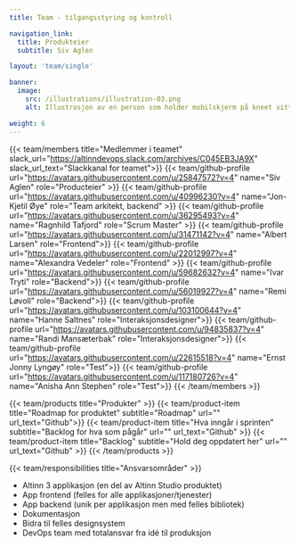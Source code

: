 ```yaml
---
title: Team - tilgangsstyring og kontroll

navigation_link:
  title: Produkteier
  subtitle: Siv Aglen

layout: 'team/single'

banner:
  image:
    src: /illustrations/illustration-03.png
    alt: Illustrasjon av en person som holder mobilskjerm på kneet sitt

weight: 6
---
```


{{< team/members title="Medlemmer i teamet" slack_url="https://altinndevops.slack.com/archives/C045EB3JA9X" slack_url_text="Slackkanal for teamet">}}
{{< team/github-profile url="https://avatars.githubusercontent.com/u/25847572?v=4" name="Siv Aglen" role="Producteier" >}}
{{< team/github-profile url="https://avatars.githubusercontent.com/u/40996230?v=4" name="Jon-Kjetil Øye" role="Team arkitekt, backend" >}}
{{< team/github-profile url="https://avatars.githubusercontent.com/u/36295493?v=4" name="Ragnhild Tafjord" role="Scrum Master" >}}
{{< team/github-profile url="https://avatars.githubusercontent.com/u/31471142?v=4" name="Albert Larsen" role="Frontend">}}
{{< team/github-profile url="https://avatars.githubusercontent.com/u/22012997?v=4" name="Alexandra Vedeler" role="Frontend" >}}
{{< team/github-profile url="https://avatars.githubusercontent.com/u/59682632?v=4" name="Ivar Tryti" role="Backend">}}
{{< team/github-profile url="https://avatars.githubusercontent.com/u/56019927?v=4" name="Remi Løvoll" role="Backend">}}
{{< team/github-profile url="https://avatars.githubusercontent.com/u/103100644?v=4" name="Hanne Saltnes" role="Interaksjonsdesigner">}}
{{< team/github-profile url="https://avatars.githubusercontent.com/u/94835837?v=4" name="Randi Mansæterbak" role="Interaksjonsdesigner">}}
{{< team/github-profile url="https://avatars.githubusercontent.com/u/22615518?v=4" name="Ernst Jonny Lyngøy" role="Test">}}
{{< team/github-profile url="https://avatars.githubusercontent.com/u/117180726?v=4" name="Anisha Ann Stephen" role="Test">}}
{{< /team/members >}}

{{< team/products title="Produkter" >}}
{{< team/product-item title="Roadmap for produktet" subtitle="Roadmap" url="" url_text="Github">}}
{{< team/product-item title="Hva inngår i sprinten" subtitle="Backlog for hva som pågår" url="" url_text="Github" >}}
{{< team/product-item title="Backlog" subtitle="Hold deg oppdatert her" url="" url_text="Github" >}}
{{< /team/products >}}

{{< team/responsibilities title="Ansvarsområder" >}}

- Altinn 3 applikasjon (en del av Altinn Studio produktet)
- App frontend (felles for alle applikasjoner/tjenester)
- App backend (unik per applikasjon men med felles bibliotek)
- Dokumentasjon
- Bidra til felles designsystem
- DevOps team med totalansvar fra idé til produksjon
